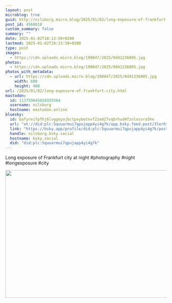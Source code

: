 ```yaml
---
layout: post
microblog: true
guid: http://nilsborg.micro.blog/2025/01/02/long-exposure-of-frankfurt-city.html
post_id: 4568818
custom_summary: false
summary: ""
date: 2025-01-02T18:13:50+0200
lastmod: 2025-01-02T18:13:50+0200
type: post
images:
  - https://cdn.uploads.micro.blog/190847/2025/0d41236005.jpg
photos:
  - https://cdn.uploads.micro.blog/190847/2025/0d41236005.jpg
photos_with_metadata:
  - url: https://cdn.uploads.micro.blog/190847/2025/0d41236005.jpg
    width: 600
    height: 400
url: /2025/01/02/long-exposure-of-frankfurt-city.html
mastodon:
  id: 113759645810335564
  username: nilsborg
  hostname: mastodon.online
bluesky:
  id: bafyreifpfhj6lvggeyojbctpxybetnvf2zem27vqbrhud4fznlosvra5he
  url: "at://did:plc:5quuarmui7qpujapp4yi4g7k/app.bsky.feed.post/3lerhto2b4c2e"
  link: "https://bsky.app/profile/did:plc:5quuarmui7qpujapp4yi4g7k/post/3lerhto2b4c2e"
  handle: nilsborg.bsky.social
  hostname: bsky.social
  did: "did:plc:5quuarmui7qpujapp4yi4g7k"
---
```


Long exposure of Frankfurt city at night
#photography #night #longexposure #city

<img src="images/2025/0d41236005.jpg" width="600" height="400" alt="">
